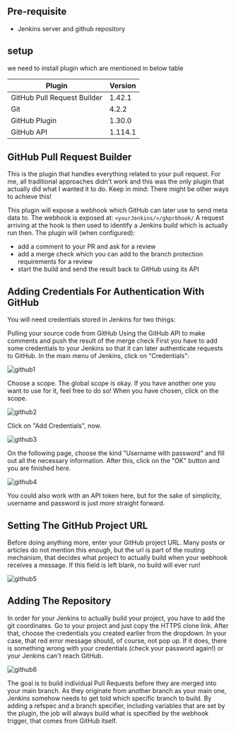 ## Pre-requisite 
- Jenkins server and github repository 


## setup 

we need to install plugin which are mentioned in below table 

Plugin	| Version
---------|---------
GitHub Pull Request Builder | 1.42.1
Git | 4.2.2
GitHub Plugin |	1.30.0
GitHub API | 1.114.1

## GitHub Pull Request Builder
This is the plugin that handles everything related to your pull request.
For me, all traditional approaches didn't work and this was the only plugin that actually did what I wanted it to do.
Keep in mind: There might be other ways to achieve this!

This plugin will expose a webhook which GitHub can later use to send meta data to.
The webhook is exposed at: ```<yourJenkins/>/ghprbhook/```
A request arriving at the hook is then used to identify a Jenkins build which is actually run then.
The plugin will (when configured):

- add a comment to your PR and ask for a review
- add a merge check which you can add to the branch protection requirements for a review
- start the build and send the result back to GitHub using its API

## Adding Credentials For Authentication With GitHub
You will need credentials stored in Jenkins for two things:

Pulling your source code from GitHub
Using the GitHub API to make comments and push the result of the merge check
First you have to add some credentials to your Jenkins so that it can later authenticate requests to GitHub.
In the main menu of Jenkins, click on "Credentials":

![github1](https://user-images.githubusercontent.com/29688323/136421254-5b038310-3844-497e-a505-c69931fc7479.jpg)

Choose a scope. The global scope is okay. If you have another one you want to use for it, feel free to do so!
When you have chosen, click on the scope.


![github2](https://user-images.githubusercontent.com/29688323/136421535-a6f2acac-2493-4016-b201-8f9857657c0f.jpg)

Click on "Add Credentials", now.

![github3](https://user-images.githubusercontent.com/29688323/136421530-0f9337fc-44d1-4766-bb62-d6389f3feb7f.jpg)

On the following page, choose the kind "Username with password" and fill out all the necessary information.
After this, click on the "OK" button and you are finished here.

![github4](https://user-images.githubusercontent.com/29688323/136421538-deb1bf21-2a64-4878-a8f8-e62a884302d3.jpg)

You could also work with an API token here, but for the sake of simplicity, username and password is just more straight forward.


## Setting The GitHub Project URL

Before doing anything more, enter your GitHub project URL.
Many posts or articles do not mention this enough, but the url is part of the routing mechanism, that decides what project to actually build when your webhook receives a message.
If this field is left blank, no build will ever run!

![github5](https://user-images.githubusercontent.com/29688323/136421945-438d93b3-b9ef-429c-adc3-1e35e3524690.jpg)

## Adding The Repository
In order for your Jenkins to actually build your project, you have to add the git coordinates.
Go to your project and just copy the HTTPS clone link.
After that, choose the credentials you created earlier from the dropdown.
In your case, that red error message should, of course, not pop up.
If it does, there is something wrong with your credentials (check your password again!) or your Jenkins can't reach GitHub.

![github6](https://user-images.githubusercontent.com/29688323/136422302-7ad87afc-836a-40c7-b05c-f086e57d3a78.jpg)

The goal is to build individual Pull Requests before they are merged into your main branch. As they originate from another branch as your main one, Jenkins somehow needs to get told which specific branch to build.
By adding a refspec and a branch specifier, including variables that are set by the plugin, the job will always build what is specified by the webhook trigger, that comes from GitHub itself.
